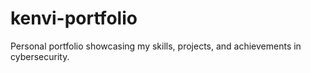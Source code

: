 # kenvi-portfolio
Personal portfolio showcasing my skills, projects, and achievements in cybersecurity.
